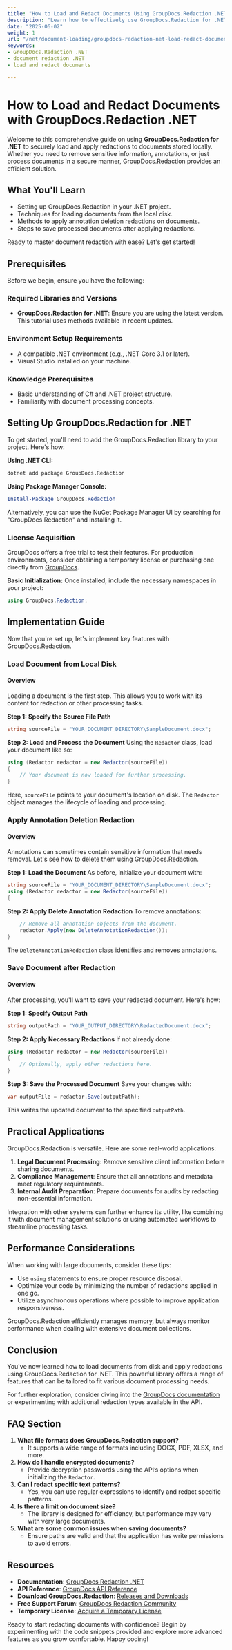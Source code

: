 ```yaml
---
title: "How to Load and Redact Documents Using GroupDocs.Redaction .NET&#58; A Complete Guide"
description: "Learn how to effectively use GroupDocs.Redaction for .NET to load, redact, and save documents securely. Ideal for developers needing precise data protection."
date: "2025-06-02"
weight: 1
url: "/net/document-loading/groupdocs-redaction-net-load-redact-documents/"
keywords:
- GroupDocs.Redaction .NET
- document redaction .NET
- load and redact documents

---
```



# How to Load and Redact Documents with GroupDocs.Redaction .NET

Welcome to this comprehensive guide on using **GroupDocs.Redaction for .NET** to securely load and apply redactions to documents stored locally. Whether you need to remove sensitive information, annotations, or just process documents in a secure manner, GroupDocs.Redaction provides an efficient solution.

## What You'll Learn
- Setting up GroupDocs.Redaction in your .NET project.
- Techniques for loading documents from the local disk.
- Methods to apply annotation deletion redactions on documents.
- Steps to save processed documents after applying redactions.

Ready to master document redaction with ease? Let's get started!

## Prerequisites
Before we begin, ensure you have the following:

### Required Libraries and Versions
- **GroupDocs.Redaction for .NET**: Ensure you are using the latest version. This tutorial uses methods available in recent updates.

### Environment Setup Requirements
- A compatible .NET environment (e.g., .NET Core 3.1 or later).
- Visual Studio installed on your machine.

### Knowledge Prerequisites
- Basic understanding of C# and .NET project structure.
- Familiarity with document processing concepts.

## Setting Up GroupDocs.Redaction for .NET
To get started, you'll need to add the GroupDocs.Redaction library to your project. Here's how:

**Using .NET CLI:**
```bash
dotnet add package GroupDocs.Redaction
```

**Using Package Manager Console:**
```powershell
Install-Package GroupDocs.Redaction
```

Alternatively, you can use the NuGet Package Manager UI by searching for "GroupDocs.Redaction" and installing it.

### License Acquisition
GroupDocs offers a free trial to test their features. For production environments, consider obtaining a temporary license or purchasing one directly from [GroupDocs](https://purchase.groupdocs.com/temporary-license/).

**Basic Initialization:**
Once installed, include the necessary namespaces in your project:
```csharp
using GroupDocs.Redaction;
```

## Implementation Guide
Now that you're set up, let's implement key features with GroupDocs.Redaction.

### Load Document from Local Disk
#### Overview
Loading a document is the first step. This allows you to work with its content for redaction or other processing tasks.

**Step 1: Specify the Source File Path**
```csharp
string sourceFile = "YOUR_DOCUMENT_DIRECTORY\SampleDocument.docx";
```

**Step 2: Load and Process the Document**
Using the `Redactor` class, load your document like so:
```csharp
using (Redactor redactor = new Redactor(sourceFile))
{
    // Your document is now loaded for further processing.
}
```
Here, `sourceFile` points to your document's location on disk. The `Redactor` object manages the lifecycle of loading and processing.

### Apply Annotation Deletion Redaction
#### Overview
Annotations can sometimes contain sensitive information that needs removal. Let's see how to delete them using GroupDocs.Redaction.

**Step 1: Load the Document**
As before, initialize your document with:
```csharp
string sourceFile = "YOUR_DOCUMENT_DIRECTORY\SampleDocument.docx";
using (Redactor redactor = new Redactor(sourceFile))
{
```

**Step 2: Apply Delete Annotation Redaction**
To remove annotations:
```csharp
    // Remove all annotation objects from the document.
    redactor.Apply(new DeleteAnnotationRedaction());
}
```
The `DeleteAnnotationRedaction` class identifies and removes annotations.

### Save Document after Redaction
#### Overview
After processing, you'll want to save your redacted document. Here's how:

**Step 1: Specify Output Path**
```csharp
string outputPath = "YOUR_OUTPUT_DIRECTORY\RedactedDocument.docx";
```

**Step 2: Apply Necessary Redactions**
If not already done:
```csharp
using (Redactor redactor = new Redactor(sourceFile))
{
    // Optionally, apply other redactions here.
}
```

**Step 3: Save the Processed Document**
Save your changes with:
```csharp
var outputFile = redactor.Save(outputPath);
```
This writes the updated document to the specified `outputPath`.

## Practical Applications
GroupDocs.Redaction is versatile. Here are some real-world applications:
1. **Legal Document Processing**: Remove sensitive client information before sharing documents.
2. **Compliance Management**: Ensure that all annotations and metadata meet regulatory requirements.
3. **Internal Audit Preparation**: Prepare documents for audits by redacting non-essential information.

Integration with other systems can further enhance its utility, like combining it with document management solutions or using automated workflows to streamline processing tasks.

## Performance Considerations
When working with large documents, consider these tips:
- Use `using` statements to ensure proper resource disposal.
- Optimize your code by minimizing the number of redactions applied in one go.
- Utilize asynchronous operations where possible to improve application responsiveness.

GroupDocs.Redaction efficiently manages memory, but always monitor performance when dealing with extensive document collections.

## Conclusion
You've now learned how to load documents from disk and apply redactions using GroupDocs.Redaction for .NET. This powerful library offers a range of features that can be tailored to fit various document processing needs.

For further exploration, consider diving into the [GroupDocs documentation](https://docs.groupdocs.com/redaction/net/) or experimenting with additional redaction types available in the API.

## FAQ Section
1. **What file formats does GroupDocs.Redaction support?**
   - It supports a wide range of formats including DOCX, PDF, XLSX, and more.
2. **How do I handle encrypted documents?**
   - Provide decryption passwords using the API’s options when initializing the `Redactor`.
3. **Can I redact specific text patterns?**
   - Yes, you can use regular expressions to identify and redact specific patterns.
4. **Is there a limit on document size?**
   - The library is designed for efficiency, but performance may vary with very large documents.
5. **What are some common issues when saving documents?**
   - Ensure paths are valid and that the application has write permissions to avoid errors.

## Resources
- **Documentation**: [GroupDocs Redaction .NET](https://docs.groupdocs.com/redaction/net/)
- **API Reference**: [GroupDocs API Reference](https://reference.groupdocs.com/redaction/net)
- **Download GroupDocs.Redaction**: [Releases and Downloads](https://releases.groupdocs.com/redaction/net/)
- **Free Support Forum**: [GroupDocs Redaction Community](https://forum.groupdocs.com/c/redaction/10)
- **Temporary License**: [Acquire a Temporary License](https://purchase.groupdocs.com/temporary-license/)

Ready to start redacting documents with confidence? Begin by experimenting with the code snippets provided and explore more advanced features as you grow comfortable. Happy coding!

